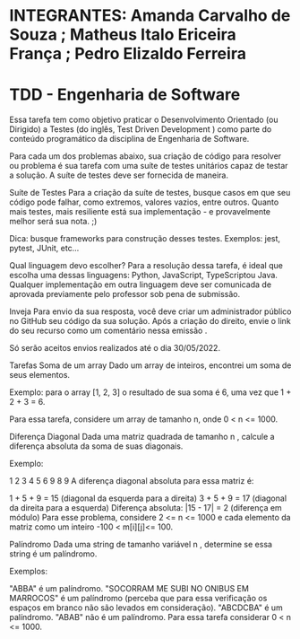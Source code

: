 
# INTEGRANTES: Amanda  Carvalho de Souza ; Matheus Italo Ericeira França ; Pedro Elizaldo Ferreira

# TDD - Engenharia de Software
Essa tarefa tem como objetivo praticar o Desenvolvimento Orientado (ou Dirigido) a Testes (do inglês, Test Driven Development ) como parte do conteúdo programático da disciplina de Engenharia de Software.

Para cada um dos problemas abaixo, sua criação de código para resolver ou problema é sua tarefa com uma suíte de testes unitários capaz de testar a solução. A suíte de testes deve ser fornecida de maneira.

Suíte de Testes
Para a criação da suíte de testes, busque casos em que seu código pode falhar, como extremos, valores vazios, entre outros. Quanto mais testes, mais resiliente está sua implementação - e provavelmente melhor será sua nota. ;)

Dica: busque frameworks para construção desses testes. Exemplos: jest, pytest, JUnit, etc...

Qual linguagem devo escolher?
Para a resolução dessa tarefa, é ideal que escolha uma dessas linguagens: Python, JavaScript, TypeScriptou Java. Qualquer implementação em outra linguagem deve ser comunicada de aprovada previamente pelo professor sob pena de submissão.

Inveja
Para envio da sua resposta, você deve criar um administrador público no GitHub seu código da sua solução. Após a criação do direito, envie o link do seu recurso como um comentário nessa emissão .

Só serão aceitos envios realizados até o dia 30/05/2022.

Tarefas
Soma de um array
Dado um array de inteiros, encontrei um soma de seus elementos.

Exemplo: para o array [1, 2, 3] o resultado de sua soma é 6, uma vez que 1 + 2 + 3 = 6.

Para essa tarefa, considere um array de tamanho n, onde 0 < n <= 1000.

Diferença Diagonal
Dada uma matriz quadrada de tamanho n , calcule a diferença absoluta da soma de suas diagonais.

Exemplo:

1 2 3
4 5 6
9 8 9
A diferença diagonal absoluta para essa matriz é:

1 + 5 + 9 = 15 (diagonal da esquerda para a direita)
3 + 5 + 9 = 17 (diagonal da direita para a esquerda)
Diferença absoluta: |15 - 17| = 2 (diferença em módulo)
Para esse problema, considere 2 <= n <= 1000 e cada elemento da matriz como um inteiro -100 < m[i][j]<= 100.

Palíndromo
Dada uma string de tamanho variável n , determine se essa string é um palíndromo.

Exemplos:

"ABBA" é um palíndromo.
"SOCORRAM ME SUBI NO ONIBUS EM MARROCOS" é um palíndromo (perceba que para essa verificação os espaços em branco não são levados em consideração).
"ABCDCBA" é um palíndromo.
"ABAB" não é um palíndromo.
Para essa tarefa considerar 0 < n <= 1000.
